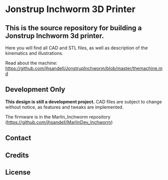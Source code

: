 # Jonstrup Inchworm 3D Printer

## This is the source repository for building a Jonstrup Inchworm 3d printer.
Here you will find all CAD and STL files, as well as description of the kinematics and illustrations.

Read about the machine: https://github.com/jhsandell/JonstrupInchworm/blob/master/themachine.md

## Development Only

__This design is still a development project.__
CAD files are subject to change without notice, as features and tweaks are implemented.

The firmware is in the Marlin_Inchworm repository (https://github.com/jhsandell/MarlinDev_Inchworm)

## Contact
<tbd>

## Credits
<Jens Henrik Sandell>

## License
<tbd>
